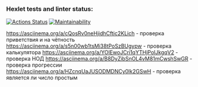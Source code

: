### Hexlet tests and linter status:
[![Actions Status](https://github.com/fedorovaea18/java-project-61/actions/workflows/hexlet-check.yml/badge.svg)](https://github.com/fedorovaea18/java-project-61/actions)
[![Maintainability](https://api.codeclimate.com/v1/badges/bc953fb0ab378995dab3/maintainability)](https://codeclimate.com/github/hexlet-boilerplates/java-package/maintainability)

https://asciinema.org/a/cQosRv0neHjidhCftic2KLich - проверка приветствия и на чётность
https://asciinema.org/a/s5n00wb1tsMi38tPoSzBUgypw - проверка калькулятора
https://asciinema.org/a/YOlEwoJCri1qYTHjPolJkgqV2 - проверка НОД
https://asciinema.org/a/B8DyZibSnOL4vM81mCwshSwGR - проверка прогрессии
https://asciinema.org/a/HZcnqUaJUSODMDNCy0lk2GSwH - проверка является ли число простым


